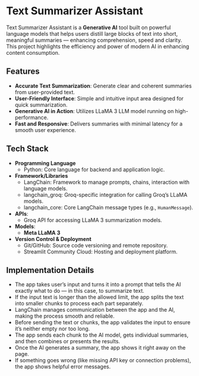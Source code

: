 # Text Summarizer Assistant

Text Summarizer Assistant is a **Generative AI** tool built on powerful language models that helps users distill large blocks of text into short, meaningful summaries — enhancing comprehension, speed and clarity. This project highlights the efficiency and power of modern AI in enhancing content consumption.

## Features
- **Accurate Text Summarization**: Generate clear and coherent summaries from user-provided text.
- **User-Friendly Interface**: Simple and intuitive input area designed for quick summarization.
- **Generative AI in Action**: Utilizes LLaMA 3 LLM model running on high-performance.
- **Fast and Responsive**: Delivers summaries with minimal latency for a smooth user experience.


## Tech Stack
- **Programming Language**
  - Python: Core language for backend and application logic.
- **Framework/Libraries**
  - LangChain: Framework to manage prompts, chains, interaction with language models.
  - langchain_groq: Groq-specific integration for calling Groq’s LLaMA models.
  - langchain_core: Core LangChain message types (e.g., `HumanMessage`).
- **APIs**:
  - Groq API for accessing LLaMA 3 summarization models.
- **Models**:
  - **Meta LLaMA 3**
- **Version Control & Deployment**
  - Git/GitHub: Source code versioning and remote repository.
  - Streamlit Community Cloud: Hosting and deployment platform.


## Implementation Details

- The app takes user’s input and turns it into a prompt that tells the AI exactly what to do — in this case, to summarize text.
- If the input text is longer than the allowed limit, the app splits the text into smaller chunks to process each part separately.
- LangChain manages communication between the app and the AI, making the process smooth and reliable.
- Before sending the text or chunks, the app validates the input to ensure it’s neither empty nor too long.
- The app sends each chunk to the AI model, gets individual summaries, and then combines or presents the results.
- Once the AI generates a summary, the app shows it right away on the page.
- If something goes wrong (like missing API key or connection problems), the app shows helpful error messages.
